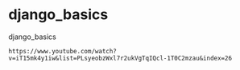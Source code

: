 # django_basics
django_basics

```
https://www.youtube.com/watch?v=iT15mk4y1iw&list=PLsyeobzWxl7r2ukVgTqIQcl-1T0C2mzau&index=26
```
